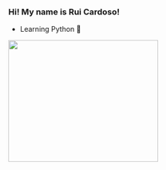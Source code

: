 ### Hi! My name is Rui Cardoso! 

- Learning Python 🐍

<img src= https://gtaforums.com/uploads/monthly_2019_08/ezgif-4-d5e6e42f605e.thumb.gif.0a0e78fc91eba6836a3e744f46e4f118.gif  width="300" height="245">
